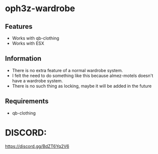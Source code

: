 # oph3z-wardrobe

## Features
- Works with qb-clothing
- Works with ESX

## Information
- There is no extra feature of a normal wardrobe system.
- I felt the need to do something like this because almez-motels doesn't have a wardrobe system.
- There is no such thing as locking, maybe it will be added in the future

## Requirements
- qb-clothing

# DISCORD:
https://discord.gg/BdZT6Yq2V6
